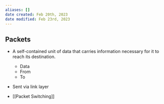 ```yaml
---
aliases: []
date created: Feb 20th, 2023
date modified: Feb 23rd, 2023
---
```


## Packets
- A self-contained unit of data that carries information necessary for it to reach its destination. 
	- Data
	- From
	- To
- Sent via link layer

- [[Packet Switching]]

